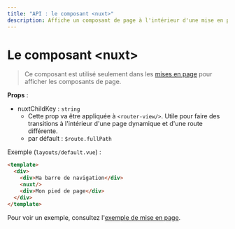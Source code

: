 ```yaml
---
title: "API : le composant <nuxt>"
description: Affiche un composant de page à l'intérieur d'une mise en page.
---
```


# Le composant &lt;nuxt&gt;

> Ce composant est utilisé seulement dans les [mises en page](/guide/views#mises-en-page) pour afficher les composants de page.

**Props** :
- nuxtChildKey : `string`
  - Cette prop va être appliquée à `<router-view/>`. Utile pour faire des transitions à l'intérieur d'une page dynamique et d'une route différente.
  - par défault : `$route.fullPath`

Exemple (`layouts/default.vue`) :

```html
<template>
  <div>
    <div>Ma barre de navigation</div>
    <nuxt/>
    <div>Mon pied de page</div>
  </div>
</template>
```

Pour voir un exemple, consultez l'[exemple de mise en page](/examples/layouts).
